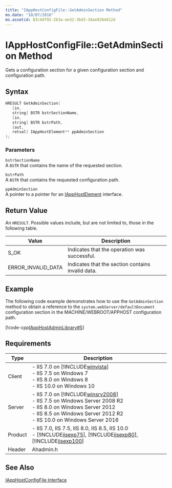 ```yaml
---
title: "IAppHostConfigFile::GetAdminSection Method"
ms.date: "10/07/2016"
ms.assetid: 83c44f92-2b3a-ee32-3bd3-34ae9284d12d
---
```

# IAppHostConfigFile::GetAdminSection Method
Gets a configuration section for a given configuration section and configuration path.  
  
## Syntax  
  
```cpp  
HRESULT GetAdminSection(  
   [in,  
   string] BSTR bstrSectionName,  
   [in,  
   string] BSTR bstrPath,  
   [out,  
   retval] IAppHostElement** ppAdminSection  
);  
```  
  
### Parameters  
 `bstrSectionName`  
 A `BSTR` that contains the name of the requested section.  
  
 `bstrPath`  
 A `BSTR` that contains the requested configuration path.  
  
 `ppAdminSection`  
 A pointer to a pointer for an [IAppHostElement](../../web-development-reference/native-code-api-reference/iapphostelement-interface.md) interface.  
  
## Return Value  
 An `HRESULT`. Possible values include, but are not limited to, those in the following table.  
  
|Value|Description|  
|-----------|-----------------|  
|S_OK|Indicates that the operation was successful.|  
|ERROR_INVALID_DATA|Indicates that the section contains invalid data.|  
  
## Example  
 The following code example demonstrates how to use the `GetAdminSection` method to obtain a reference to the `system.webServer/defaultDocument` configuration section in the MACHINE/WEBROOT/APPHOST configuration path.  
  
 [!code-cpp[IAppHostAdminLibrary#5](~/samples/snippets/cpp/VS_Snippets_IIS/IIS7/IAppHostAdminLibrary/cpp/IAppHostPropertyGetValue.cpp#5)]  
  
## Requirements  
  
|Type|Description|  
|----------|-----------------|  
|Client|-   IIS 7.0 on [!INCLUDE[winvista](../../wmi-provider/includes/winvista-md.md)]<br />-   IIS 7.5 on Windows 7<br />-   IIS 8.0 on Windows 8<br />-   IIS 10.0 on Windows 10|  
|Server|-   IIS 7.0 on [!INCLUDE[winsrv2008](../../wmi-provider/includes/winsrv2008-md.md)]<br />-   IIS 7.5 on Windows Server 2008 R2<br />-   IIS 8.0 on Windows Server 2012<br />-   IIS 8.5 on Windows Server 2012 R2<br />-   IIS 10.0 on Windows Server 2016|  
|Product|-   IIS 7.0, IIS 7.5, IIS 8.0, IIS 8.5, IIS 10.0<br />-   [!INCLUDE[iisexp75](../../web-development-reference/native-code-api-reference/includes/iisexp75-md.md)], [!INCLUDE[iisexp80](../../web-development-reference/native-code-api-reference/includes/iisexp80-md.md)], [!INCLUDE[iisexp100](../../web-development-reference/native-code-api-reference/includes/iisexp100-md.md)]|  
|Header|Ahadmin.h|  
  
## See Also  
 [IAppHostConfigFile Interface](../../web-development-reference/native-code-api-reference/iapphostconfigfile-interface.md)